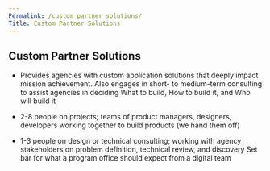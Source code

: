 ```yaml
---
Permalink: /custom partner solutions/
Title: Custom Partner Solutions 
---
```

## Custom Partner Solutions 

- Provides agencies with custom application solutions that deeply impact mission achievement. Also engages in short- to medium-term consulting to assist agencies in deciding What to build, How to build it, and Who will build it

- 2-8 people on projects; teams of product managers, designers, developers working together to build products (we hand them off) 

- 1-3 people on design or technical consulting; working with agency stakeholders on problem definition, technical review, and discovery
Set bar for what a program office should expect from a digital team
